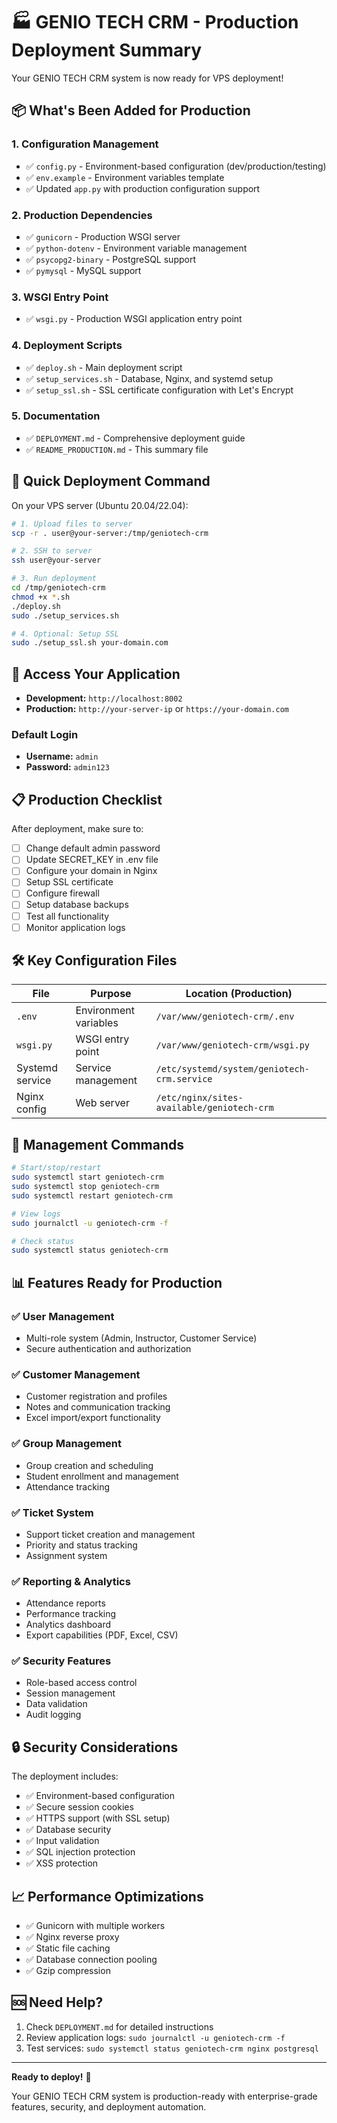 # 🏭 GENIO TECH CRM - Production Deployment Summary

Your GENIO TECH CRM system is now ready for VPS deployment!

## 📦 What's Been Added for Production

### 1. **Configuration Management**

- ✅ `config.py` - Environment-based configuration (dev/production/testing)
- ✅ `env.example` - Environment variables template
- ✅ Updated `app.py` with production configuration support

### 2. **Production Dependencies**

- ✅ `gunicorn` - Production WSGI server
- ✅ `python-dotenv` - Environment variable management
- ✅ `psycopg2-binary` - PostgreSQL support
- ✅ `pymysql` - MySQL support

### 3. **WSGI Entry Point**

- ✅ `wsgi.py` - Production WSGI application entry point

### 4. **Deployment Scripts**

- ✅ `deploy.sh` - Main deployment script
- ✅ `setup_services.sh` - Database, Nginx, and systemd setup
- ✅ `setup_ssl.sh` - SSL certificate configuration with Let's Encrypt

### 5. **Documentation**

- ✅ `DEPLOYMENT.md` - Comprehensive deployment guide
- ✅ `README_PRODUCTION.md` - This summary file

## 🚀 Quick Deployment Command

On your VPS server (Ubuntu 20.04/22.04):

```bash
# 1. Upload files to server
scp -r . user@your-server:/tmp/geniotech-crm

# 2. SSH to server
ssh user@your-server

# 3. Run deployment
cd /tmp/geniotech-crm
chmod +x *.sh
./deploy.sh
sudo ./setup_services.sh

# 4. Optional: Setup SSL
sudo ./setup_ssl.sh your-domain.com
```

## 🔗 Access Your Application

- **Development:** `http://localhost:8002`
- **Production:** `http://your-server-ip` or `https://your-domain.com`

### Default Login

- **Username:** `admin`
- **Password:** `admin123`

## 📋 Production Checklist

After deployment, make sure to:

- [ ] Change default admin password
- [ ] Update SECRET_KEY in .env file
- [ ] Configure your domain in Nginx
- [ ] Setup SSL certificate
- [ ] Configure firewall
- [ ] Setup database backups
- [ ] Test all functionality
- [ ] Monitor application logs

## 🛠️ Key Configuration Files

| File            | Purpose               | Location (Production)                       |
| --------------- | --------------------- | ------------------------------------------- |
| `.env`          | Environment variables | `/var/www/geniotech-crm/.env`               |
| `wsgi.py`       | WSGI entry point      | `/var/www/geniotech-crm/wsgi.py`            |
| Systemd service | Service management    | `/etc/systemd/system/geniotech-crm.service` |
| Nginx config    | Web server            | `/etc/nginx/sites-available/geniotech-crm`  |

## 🔧 Management Commands

```bash
# Start/stop/restart
sudo systemctl start geniotech-crm
sudo systemctl stop geniotech-crm
sudo systemctl restart geniotech-crm

# View logs
sudo journalctl -u geniotech-crm -f

# Check status
sudo systemctl status geniotech-crm
```

## 📊 Features Ready for Production

### ✅ **User Management**

- Multi-role system (Admin, Instructor, Customer Service)
- Secure authentication and authorization

### ✅ **Customer Management**

- Customer registration and profiles
- Notes and communication tracking
- Excel import/export functionality

### ✅ **Group Management**

- Group creation and scheduling
- Student enrollment and management
- Attendance tracking

### ✅ **Ticket System**

- Support ticket creation and management
- Priority and status tracking
- Assignment system

### ✅ **Reporting & Analytics**

- Attendance reports
- Performance tracking
- Analytics dashboard
- Export capabilities (PDF, Excel, CSV)

### ✅ **Security Features**

- Role-based access control
- Session management
- Data validation
- Audit logging

## 🔒 Security Considerations

The deployment includes:

- ✅ Environment-based configuration
- ✅ Secure session cookies
- ✅ HTTPS support (with SSL setup)
- ✅ Database security
- ✅ Input validation
- ✅ SQL injection protection
- ✅ XSS protection

## 📈 Performance Optimizations

- ✅ Gunicorn with multiple workers
- ✅ Nginx reverse proxy
- ✅ Static file caching
- ✅ Database connection pooling
- ✅ Gzip compression

## 🆘 Need Help?

1. Check `DEPLOYMENT.md` for detailed instructions
2. Review application logs: `sudo journalctl -u geniotech-crm -f`
3. Test services: `sudo systemctl status geniotech-crm nginx postgresql`

---

**Ready to deploy!** 🎉

Your GENIO TECH CRM system is production-ready with enterprise-grade features, security, and deployment automation.
